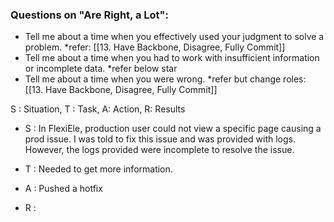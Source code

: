 ### Questions on "Are Right, a Lot":
-   Tell me about a time when you effectively used your judgment to solve a problem. *refer: [[13. Have Backbone, Disagree, Fully Commit]]
-   Tell me about a time when you had to work with insufficient information or incomplete data. *refer below star
-   Tell me about a time when you were wrong. *refer but change roles: [[13. Have Backbone, Disagree, Fully Commit]]

S : Situation, T : Task, A: Action, R: Results

-   S :  In FlexiEle, production user could not view a specific page causing a prod issue. I was told to fix this issue and was provided with logs. However, the logs provided were incomplete to resolve the issue.
    
-   T :  Needed to get more information.
    
-   A :  Pushed a hotfix 
    
-   R : 
    